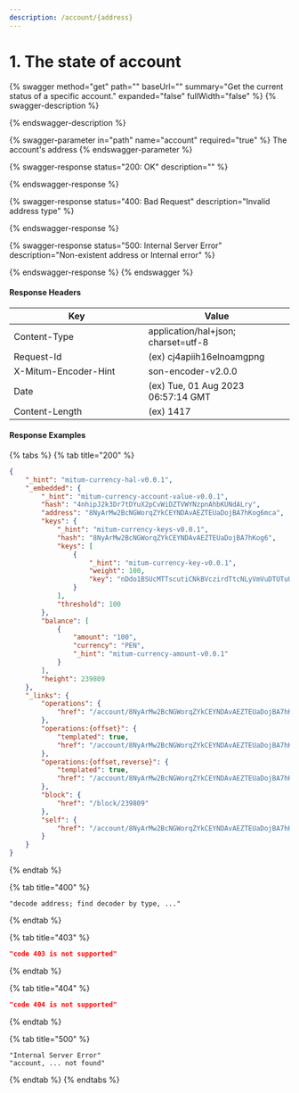 ```yaml
---
description: /account/{address}
---
```


# 1. The state of account

{% swagger method="get" path="" baseUrl="" summary="Get the current status of a specific account." expanded="false" fullWidth="false" %}
{% swagger-description %}

{% endswagger-description %}

{% swagger-parameter in="path" name="account" required="true" %}
The account's address
{% endswagger-parameter %}

{% swagger-response status="200: OK" description="" %}

{% endswagger-response %}

{% swagger-response status="400: Bad Request" description="Invalid address type" %}

{% endswagger-response %}

{% swagger-response status="500: Internal Server Error" description="Non-existent address or Internal error" %}

{% endswagger-response %}
{% endswagger %}



#### Response Headers

<table><thead><tr><th width="226">Key</th><th>Value</th></tr></thead><tbody><tr><td>Content-Type</td><td>application/hal+json; charset=utf-8</td></tr><tr><td>Request-Id</td><td>(ex) cj4apiih16elnoamgpng</td></tr><tr><td>X-Mitum-Encoder-Hint</td><td>son-encoder-v2.0.0</td></tr><tr><td>Date</td><td>(ex) Tue, 01 Aug 2023 06:57:14 GMT</td></tr><tr><td>Content-Length</td><td>(ex) 1417</td></tr></tbody></table>



#### Response Examples

{% tabs %}
{% tab title="200" %}
```json
{
    "_hint": "mitum-currency-hal-v0.0.1",
    "_embedded": {
        "_hint": "mitum-currency-account-value-v0.0.1",
        "hash": "4nhipJ2k3Dr7tDYuX2pCvWiDZTVWYNzpnAhbKUNdALry",
        "address": "8NyArMw2BcNGWorqZYkCEYNDAvAEZTEUaDojBA7hKog6mca",
        "keys": {
            "_hint": "mitum-currency-keys-v0.0.1",
            "hash": "8NyArMw2BcNGWorqZYkCEYNDAvAEZTEUaDojBA7hKog6",
            "keys": [
                {
                    "_hint": "mitum-currency-key-v0.0.1",
                    "weight": 100,
                    "key": "nDdo1BSUcMTTscutiCNkBVczirdTtcNLyVmVuDTUTuUYmpu"
                }
            ],
            "threshold": 100
        },
        "balance": [
            {
                "amount": "100",
                "currency": "PEN",
                "_hint": "mitum-currency-amount-v0.0.1"
            }
        ],
        "height": 239809
    },
    "_links": {
        "operations": {
            "href": "/account/8NyArMw2BcNGWorqZYkCEYNDAvAEZTEUaDojBA7hKog6mca/operations"
        },
        "operations:{offset}": {
            "templated": true,
            "href": "/account/8NyArMw2BcNGWorqZYkCEYNDAvAEZTEUaDojBA7hKog6mca/operations?offset={offset}"
        },
        "operations:{offset,reverse}": {
            "templated": true,
            "href": "/account/8NyArMw2BcNGWorqZYkCEYNDAvAEZTEUaDojBA7hKog6mca/operations?offset={offset}&reverse=1"
        },
        "block": {
            "href": "/block/239809"
        },
        "self": {
            "href": "/account/8NyArMw2BcNGWorqZYkCEYNDAvAEZTEUaDojBA7hKog6mca"
        }
    }
}
```
{% endtab %}

{% tab title="400" %}
```
"decode address; find decoder by type, ..."
```
{% endtab %}

{% tab title="403" %}
```json
"code 403 is not supported"
```
{% endtab %}

{% tab title="404" %}
```json
"code 404 is not supported"
```
{% endtab %}

{% tab title="500" %}
```
"Internal Server Error"
"account, ... not found"
```
{% endtab %}
{% endtabs %}

